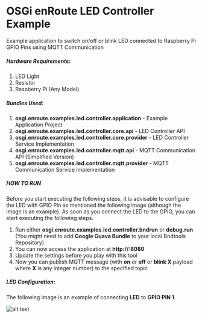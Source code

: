 # OSGi enRoute LED Controller Example

Example application to switch on/off or blink LED connected to Raspberry Pi GPIO Pins using MQTT Communication

##### Hardware Requirements:
1. LED Light
2. Resistor
3. Raspberry Pi (Any Model)

##### Bundles Used:
1. **osgi.enroute.examples.led.controller.application** - Example Application Project
2. **osgi.enroute.examples.led.controller.core.api** - LED Controller API
3. **osgi.enroute.examples.led.controller.core.provider** - LED Controller Service Implementation
4. **osgi.enroute.examples.led.controller.mqtt.api** - MQTT Communication API (Simplified Version)
5. **osgi.enroute.examples.led.controller.mqtt.provider** - MQTT Communication Service Implementation

##### HOW TO RUN
Before you start executing the following steps, it is advisable to configure the LED with GPIO Pin as mentioned the following image (although the image is an example). As soon as you connect the LED to the GPIO, you can start executing the following steps.

1. Run either **osgi.enroute.examples.led.controller.bndrun**  or **debug.run** (You might need to add **Google Guava Bundle** to your local Bndtools Repository) 
2. You can now access the application at **http://<IP Address of the Raspberry Pi>:8080**
3. Update the settings before you play with this tool
4. Now you can publish MQTT message (with **on** or **off** or **blink X** payload where **X** is any integer number) to the specified topic

##### LED Configuration:
The following image is an example of connecting **LED** to **GPIO PIN 1**.
 
![alt text](http://pi4j.com/images/gpio-control-example.png "LED Configuration")

